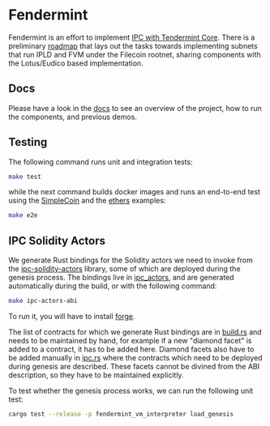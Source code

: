 # Fendermint

Fendermint is an effort to implement [IPC with Tendermint Core](https://docs.google.com/document/d/1cFoTdoRuYgxmWJia6K-b5vmEj-4MvyHCNvShZpyconU/edit#). There is a preliminary [roadmap](https://docs.google.com/spreadsheets/d/1eVwkHEPGNg0js8DKRDIX7sugf5JqbI9zRBddIqzJFfI/edit#gid=0) that lays out the tasks towards implementing subnets that run IPLD and FVM under the Filecoin rootnet, sharing components with the Lotus/Eudico based implementation.


## Docs

Please have a look in the [docs](./docs/README.md) to see an overview of the project, how to run the components, and previous demos.


## Testing

The following command runs unit and integration tests:

```bash
make test
```

while the next command builds docker images and runs an end-to-end test using the
[SimpleCoin](./fendermint/rpc/examples/simplecoin.rs) and the
[ethers](./fendermint/eth/api/examples/ethers.rs) examples:

```bash
make e2e
```


## IPC Solidity Actors

We generate Rust bindings for the Solidity actors we need to invoke from the [ipc-solidity-actors](https://github.com/consensus-shipyard/ipc-solidity-actors) library, some of which are deployed during the genesis process. The bindings live in [ipc_actors](./fendermint/vm/ipc_actors/), and are generated automatically during the build, or with the following command:

```bash
make ipc-actors-abi
```

To run it, you will have to install [forge](https://book.getfoundry.sh/getting-started/installation).

The list of contracts for which we generate Rust bindings are in [build.rs](./fendermint/vm/ipc_actors/build.rs) and needs to be maintained by hand, for example if a new "diamond facet" is added to a contract, it has to be added here. Diamond facets also have to be added manually in [ipc.rs](./fendermint/vm/actor_interface/src/ipc.rs) where the contracts which need to be deployed during genesis are described. These facets cannot be divined from the ABI description, so they have to be maintained explicitly.

To test whether the genesis process works, we can run the following unit test:

```bash
cargo test --release -p fendermint_vm_interpreter load_genesis
```
